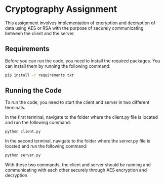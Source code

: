 # Cryptography Assignment
This assignment involves implementation of encryption and decryption of data using AES or RSA with the purpose of securely communicating between the client and the server.

## Requirements

Before you can run the code, you need to install the required packages. You can install them by running the following command:
```bash
pip install -r requirements.txt
```
## Running the Code
To run the code, you need to start the client and server in two different terminals.

In the first terminal, navigate to the folder where the client.py file is located and run the following command:
```bash
python client.py
```

In the second terminal, navigate to the folder where the server.py file is located and run the following command:
```bash
python server.py
```
With these two commands, the client and server should be running and communicating with each other securely through AES encryption and decryption.
